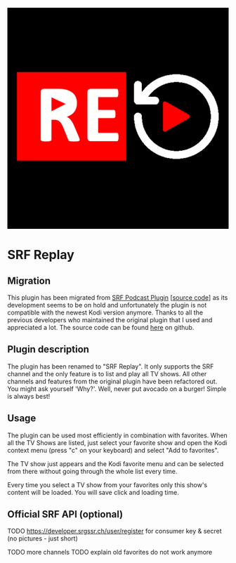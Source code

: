 ![SRF Replay](icon.png)

# SRF Replay

## Migration
This plugin has been migrated from [SRF Podcast Plugin](https://kodi.wiki/view/Add-on:SRF_Podcast_Plugin) [[source code](https://github.com/ambermoon/xbmc_plugin_video_srf_podcast_ch)] as its development seems to be on hold and unfortunately the plugin is not compatible with the newest Kodi version anymore. Thanks to all the previous developers who maintained the original plugin that I used and appreciated a lot. The source code can be found [here](https://github.com/ManBehindMooN/kodi_plugin_video_srf_ch_replay) on github.

## Plugin description
The plugin has been renamed to "SRF Replay". It only supports the SRF channel and the only feature is to list and play all TV shows. All other channels and features from the original plugin have been refactored out. You might ask yourself 'Why?'. Well, never put avocado on a burger! Simple is always best!

## Usage
The plugin can be used most efficiently in combination with favorites. When all the TV Shows are listed, just select your favorite show and open the Kodi context menu (press "c" on your keyboard) and select "Add to favorites".

The TV show just appears and the Kodi favorite menu and can be selected from there without going through the whole list every time.

Every time you select a TV show from your favorites only this show's content will be loaded. You will save click and loading time.

## Official SRF API (optional)

TODO https://developer.srgssr.ch/user/register for consumer key & secret (no pictures - just short)

TODO more channels
TODO explain old favorites do not work anymore
